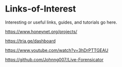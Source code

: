 # Links-of-Interest
Interesting or useful links, guides, and tutorials go here.


https://www.honeynet.org/projects/ 

https://tria.ge/dashboard

https://www.youtube.com/watch?v=3hDrPTTGEAU

https://github.com/Johnng007/Live-Forensicator
